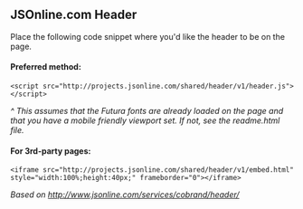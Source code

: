 ## JSOnline.com Header

Place the following code snippet where you'd like the header to be on the page.

#### Preferred method:
```
<script src="http://projects.jsonline.com/shared/header/v1/header.js"></script>
```
*^ This assumes that the Futura fonts are already loaded on the page and that you have a mobile friendly viewport set. If not, see the readme.html file.*

#### For 3rd-party pages:
```
<iframe src="http://projects.jsonline.com/shared/header/v1/embed.html" style="width:100%;height:40px;" frameborder="0"></iframe>
```
*Based on http://www.jsonline.com/services/cobrand/header/*

